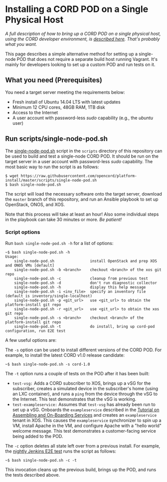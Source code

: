 # Installing a CORD POD on a Single Physical Host

*A full description of how to bring up a CORD POD on a single physical host, using the CORD developer
environment, is [described here](https://github.com/opencord/cord/blob/master/docs/quickstart.md).
That's probably what you want.*

This page describes a simple alternative method for setting up a single-node POD that does not
require a separate build host running Vagrant.  It's mainly for developers looking to
set up a custom POD and run tests on it.

## What you need (Prerequisites)
You need a target server meeting the requirements below:
* Fresh install of Ubuntu 14.04 LTS with latest updates
* Minimum 12 CPU cores, 48GB RAM, 1TB disk
* Access to the Internet
* A user account with password-less *sudo* capability (e.g., the *ubuntu* user)

## Run scripts/single-node-pod.sh

The [single-node-pod.sh](scripts/single-node-pod.sh) script in the `scripts` directory
of this repository can be used to build and test a single-node CORD POD.
It should be run on the target server in a user account with password-less
*sudo* capability.  The most basic way to run the script is as follows:

```
$ wget https://raw.githubusercontent.com/opencord/platform-install/master/scripts/single-node-pod.sh
$ bash single-node-pod.sh
```

The script will load the necessary software onto the target server, download the `master` branch of
this repository, and run an Ansible playbook to set up OpenStack, ONOS, and XOS.

Note that this process
will take at least an hour!  Also some individual steps in the playbook can take 30 minutes or more.
*Be patient!*

### Script options

Run `bash single-node-pod.sh -h` for a list of options:

```
~$ bash single-node-pod.sh -h
Usage:
    single-node-pod.sh                install OpenStack and prep XOS and ONOS VMs [default]
    single-node-pod.sh -b <branch>    checkout <branch> of the xos git repo
    single-node-pod.sh -c             cleanup from previous test
    single-node-pod.sh -d             don't run diagnostic collector
    single-node-pod.sh -h             display this help message
    single-node-pod.sh -i <inv_file>  specify an inventory file (default is inventory/single-localhost)
    single-node-pod.sh -p <git_url>   use <git_url> to obtain the platform-install git repo
    single-node-pod.sh -r <git_url>   use <git_url> to obtain the xos git repo
    single-node-pod.sh -s <branch>    checkout <branch> of the platform-install git repo
    single-node-pod.sh -t             do install, bring up cord-pod configuration, run E2E test
```

A few useful options are:

The `-s` option can be used to install different versions of the CORD POD.  For example, to install
the latest CORD v1.0 release candidate:

```
~$ bash single-node-pod.sh -s cord-1.0
```

The `-t` option runs a couple of tests on the POD after it has been built:
  - `test-vsg:` Adds a CORD subscriber to XOS, brings up a vSG for the subscriber, creates a simulated
     device in the subscriber's home (using an LXC container), and runs a `ping` from the device
     through the vSG to the Internet.  This test demonstrates that the vSG is working.
  - `test-exampleservice:` Assumes that `test-vsg` has already been run to set up a vSG.  Onboards
     the `exampleservice` described in the
     [Tutorial on Assembling and On-Boarding Services](https://wiki.opencord.org/display/CORD/Assembling+and+On-Boarding+Services%3A+A+Tutorial)
     and creates an `exampleservice` tenant in XOS.  This causes the `exampleservice` synchronizer
     to spin up a VM, install Apache in the VM, and configure Apache with a "hello world" welcome message.
     This test demonstrates a customer-facing service being added to the POD.

The `-c` option deletes all state left over from a previous install.  For example, the
[nightly Jenkins E2E test](https://jenkins.opencord.org/job/cord-single-node-pod-e2e/) runs
the script as follows:
```
~$ bash single-node-pod.sh -c -t
```
This invocation cleans up the previous build, brings up the POD, and runs the tests described above.
